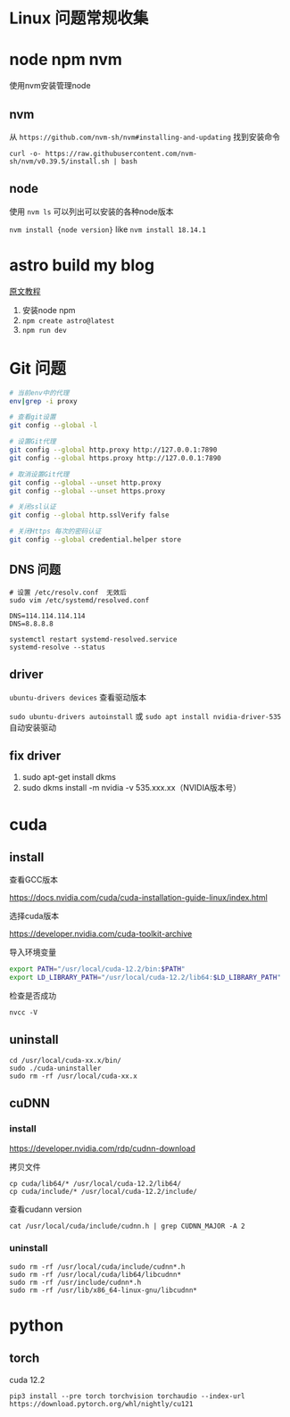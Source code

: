 # Linux 问题常规收集


# node npm nvm 

使用nvm安装管理node


## nvm

从 `https://github.com/nvm-sh/nvm#installing-and-updating` 找到安装命令

`curl -o- https://raw.githubusercontent.com/nvm-sh/nvm/v0.39.5/install.sh | bash`

## node

使用 `nvm ls` 可以列出可以安装的各种node版本

`nvm install {node version}`  like `nvm install 18.14.1`


# astro build my blog

[原文教程](https://docs.astro.build/zh-cn/tutorial/0-introduction/)

1. 安装node npm
2. `npm create astro@latest`
3. `npm run dev`


# Git 问题

```bash
# 当前env中的代理
env|grep -i proxy

# 查看git设置
git config --global -l

# 设置Git代理
git config --global http.proxy http://127.0.0.1:7890
git config --global https.proxy http://127.0.0.1:7890

# 取消设置Git代理
git config --global --unset http.proxy 
git config --global --unset https.proxy 

# 关闭ssl认证
git config --global http.sslVerify false

# 关闭Https 每次的密码认证
git config --global credential.helper store
```

## DNS 问题

```
# 设置 /etc/resolv.conf  无效后
sudo vim /etc/systemd/resolved.conf 

DNS=114.114.114.114
DNS=8.8.8.8

systemctl restart systemd-resolved.service
systemd-resolve --status
```

## driver 

`ubuntu-drivers devices` 查看驱动版本

`sudo ubuntu-drivers autoinstall` 或 `sudo apt install nvidia-driver-535` 自动安装驱动

## fix driver

1. sudo apt-get install dkms
2. sudo dkms install -m nvidia -v 535.xxx.xx（NVIDIA版本号）



# cuda

## install

查看GCC版本

https://docs.nvidia.com/cuda/cuda-installation-guide-linux/index.html 


选择cuda版本

https://developer.nvidia.com/cuda-toolkit-archive


导入环境变量

```bash
export PATH="/usr/local/cuda-12.2/bin:$PATH"
export LD_LIBRARY_PATH="/usr/local/cuda-12.2/lib64:$LD_LIBRARY_PATH"  
```
检查是否成功

`nvcc -V`

## uninstall 

```
cd /usr/local/cuda-xx.x/bin/
sudo ./cuda-uninstaller
sudo rm -rf /usr/local/cuda-xx.x
```

## cuDNN

### install

https://developer.nvidia.com/rdp/cudnn-download


拷贝文件

```
cp cuda/lib64/* /usr/local/cuda-12.2/lib64/
cp cuda/include/* /usr/local/cuda-12.2/include/
```

查看cudann version

```
cat /usr/local/cuda/include/cudnn.h | grep CUDNN_MAJOR -A 2

```

### uninstall

```
sudo rm -rf /usr/local/cuda/include/cudnn*.h
sudo rm -rf /usr/local/cuda/lib64/libcudnn*
sudo rm -rf /usr/include/cudnn*.h
sudo rm -rf /usr/lib/x86_64-linux-gnu/libcudnn*
```


# python

## torch

cuda 12.2

```pip3 install --pre torch torchvision torchaudio --index-url https://download.pytorch.org/whl/nightly/cu121```
